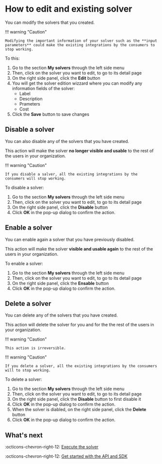 # How to edit and existing solver

You can modify the solvers that you created.

!!! warning "Caution"

    Modifying the important information of your solver such as the **input parameters** could make the existing integrations by the consumers to stop working.

To this:

1. Go to the section **My solvers** through the left side menu
2. Then, click on the solver you want to edit, to go to its detail page
3. On the right side panel, click the **Edit** button
4. You will get the solver edition wizzard where you can modify any information fields of the solver:
    - Label
    - Description
    - Prameters
    - Cost
5. Click the **Save** button to save changes


## Disable a solver

You can also disable any of the solvers that you have created.

This action will make the solver **no longer visible and usable** to the rest of the users in your organization.

!!! warning "Caution"

    If you disable a salver, all the existing integrations by the consumers will stop working.

To disable a solver:

1. Go to the section **My solvers** through the left side menu
1. Then, click on the solver you want to edit, to go to its detail page
1. On the right side panel, click the **Disable** button
1. Click **OK** in the pop-up dialog to confirm the action.

## Enable a solver

You can enable again a solver that you have previously disabled.

This action will make the solver **visible and usable again** to the rest of the users in your organization.

To enable a solver:

1. Go to the section **My solvers** through the left side menu
1. Then, click on the solver you want to edit, to go to its detail page
1. On the right side panel, click the **Ensable** button
1. Click **OK** in the pop-up dialog to confirm the action.

## Delete a solver

You can delete any of the solvers that you have created.

This action will delete the solver for you and for the the rest of the users in your organization.

!!! warning "Caution"

    This action is irreversible.

!!! warning "Caution"

    If you delete a solver, all the existing integrations by the consumers will to stop working.

To delete a solver:

1. Go to the section **My solvers** through the left side menu
1. Then, click on the solver you want to edit, to go to its detail page
1. On the right side panel, click the **Disable** button to first disable it
1. Click **OK** in the pop-up dialog to confirm the action.
1. When the solver is diabled, on the right side panel, click the **Delete** button
1. Click **OK** in the pop-up dialog to confirm the action.

## What's next

:octicons-chevron-right-12: [Execute the solver](launch-job-dashboard.md)

:octicons-chevron-right-12: [Get started with the API and SDK](../api/getting-started.md)
